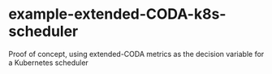 # example-extended-CODA-k8s-scheduler
Proof of concept, using extended-CODA metrics as the decision variable for a Kubernetes scheduler
